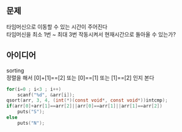 ## 문제
타임머신으로 이동할 수 있는 시간이 주어진다  
타임머신을 최소 1번 ~ 최대 3번 작동시켜서 현재시간으로 돌아올 수 있는가?

## 아이디어
sorting  
정렬을 해서 [0]+[1]==[2] 또는 [0]==[1] 또는 [1]==[2] 인지 본다
```c
for(i=0 ; i<3 ; i++)
	scanf("%d", &arr[i]);
qsort(arr, 3, 4, (int(*)(const void*, const void*))intcmp);
if(arr[0]+arr[1]==arr[2]||arr[0]==arr[1]||arr[1]==arr[2])
	puts("S");
else
	puts("N");
```
